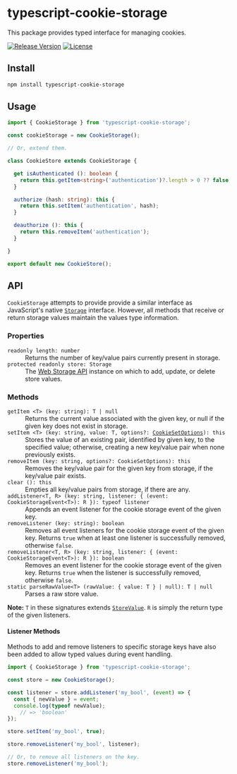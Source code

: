 # typescript-cookie-storage

This package provides typed interface for managing cookies.

[![Release Version](https://img.shields.io/npm/v/typescript-cookie-storage.svg)](https://www.npmjs.com/package/typescript-cookie-storage)
[![License](https://img.shields.io/badge/License-MIT-blue.svg)](https://opensource.org/licenses/MIT)

## Install

```bash
npm install typescript-cookie-storage
```

## Usage

```ts
import { CookieStorage } from 'typescript-cookie-storage';

const cookieStorage = new CookieStorage();

// Or, extend them.

class CookieStore extends CookieStorage {

  get isAuthenticated (): boolean {
    return this.getItem<string>('authentication')?.length > 0 ?? false;
  }

  authorize (hash: string): this {
    return this.setItem('authentication', hash);
  }

  deauthorize (): this {
    return this.removeItem('authentication');
  }

}

export default new CookieStore();
```

## API

`CookieStorage` attempts to provide provide a similar interface as JavaScript's native [`Storage`](https://developer.mozilla.org/en-US/docs/Web/API/Storage) interface. However, all methods that receive or return storage values maintain the values type information.

### Properties

<dl>

  <dt><code>readonly length: number</code></dt>
  <dd>Returns the number of key/value pairs currently present in storage.</dd>

  <dt><code>protected readonly store: Storage</code></dt>
  <dd>The <a href="https://developer.mozilla.org/en-US/docs/Web/API/Web_Storage_API">Web Storage API</a> instance on which to add, update, or delete store values.</dd>

</dl>

### Methods

<dl>

  <dt><code>getItem &lt;T&gt; (key: string): T | null</code></dt>
  <dd>Returns the current value associated with the given key, or null if the given key does not exist in storage.</dd>

  <dt><code>setItem &lt;T&gt; (key: string, value: T, options?: <a href="//github.com/reactivestack/cookies/blob/v4.0.4/packages/universal-cookie/src/types.ts#L7">CookieSetOptions</a>): this</code></dt>
  <dd>Stores the value of an existing pair, identified by given key, to the specified value; otherwise, creating a new key/value pair when none previously exists.</dd>

  <dt><code>removeItem (key: string, options?: CookieSetOptions): this</code></dt>
  <dd>Removes the key/value pair for the given key from storage, if the key/value pair exists.</dd>

  <dt><code>clear (): this</code></dt>
  <dd>Empties all key/value pairs from storage, if there are any.</dd>

  <dt><code>addListener&lt;T, R&gt; (key: string, listener: { (event: CookieStorageEvent&lt;T&gt;): R }): typeof listener</code></dt>
  <dd>Appends an event listener for the cookie storage event of the given key.</dd>

  <dt><code>removeListener (key: string): boolean</code></dt>
  <dd>Removes all event listeners for the cookie storage event of the given key. Returns <code>true</code> when at least one listener is successfully removed, otherwise <code>false</code>.</dd>

  <dt><code>removeListener&lt;T, R&gt; (key: string, listener: { (event: CookieStorageEvent&lt;T&gt;): R }): boolean</code></dt>
  <dd>Removes an event listener for the cookie storage event of the given key. Returns <code>true</code> when the listener is successfully removed, otherwise <code>false</code>.</dd>

  <dt><code>static parseRawValue&lt;T&gt; (rawValue: { value: T } | null): T | null</code></dt>
  <dd>Parses a raw store value.</dd>

</dl>

**Note:** `T` in these signatures extends [`StoreValue`](//github.com/roydukkey/typescript-storage/tree/master/packages/typescript-web-storage/src/TypedStorage.ts#L42). `R` is simply the return type of the given listeners.

#### Listener Methods

Methods to add and remove listeners to specific storage keys have also been added to allow typed values during event handling.

```ts
import { CookieStorage } from 'typescript-cookie-storage';

const store = new CookieStorage();

const listener = store.addListener('my_bool', (event) => {
  const { newValue } = event;
  console.log(typeof newValue);
    // => 'boolean'
});

store.setItem('my_bool', true);

store.removeListener('my_bool', listener);

// Or, to remove all listeners on the key.
store.removeListener('my_bool');
```
